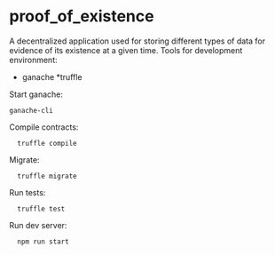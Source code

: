# proof_of_existence
A decentralized application used for storing different types of data for evidence of its existence at a given time.
Tools for development environment:
  * ganache
  *truffle

Start ganache:
  ```shell
  ganache-cli
  ```
Compile contracts:
```shell
  truffle compile
```

Migrate:
```shell
  truffle migrate
```

Run tests:
```shell
  truffle test
```

Run dev server:
```shell
  npm run start
```
